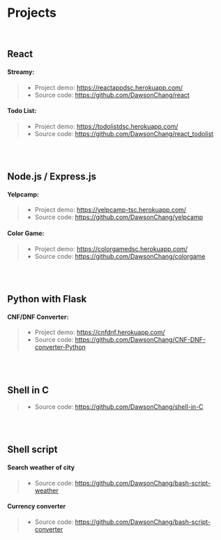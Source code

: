 # **Projects**

<br />

## React
#### Streamy:
> - Project demo: https://reactappdsc.herokuapp.com/ <br />
> - Source code: https://github.com/DawsonChang/react

#### Todo List:
> - Project demo: https://todolistdsc.herokuapp.com/ <br />
> - Source code: https://github.com/DawsonChang/react_todolist

<br />
<br />

## Node.js / Express.js
#### Yelpcamp:
> - Project demo: https://yelpcamp-tsc.herokuapp.com/ <br />
> - Source code: https://github.com/DawsonChang/yelpcamp

#### Color Game:
> - Project demo: https://colorgamedsc.herokuapp.com/ <br />
> - Source code: https://github.com/DawsonChang/colorgame

<br />
<br />

## Python with Flask
#### CNF/DNF Converter:
> - Project demo: https://cnfdnf.herokuapp.com/ <br />
> - Source code: https://github.com/DawsonChang/CNF-DNF-converter-Python

<br />
<br />

## Shell in C
> - Source code: https://github.com/DawsonChang/shell-in-C

<br />
<br />

## Shell script
#### Search weather of city
> - Source code: https://github.com/DawsonChang/bash-script-weather

#### Currency converter
> - Source code: https://github.com/DawsonChang/bash-script-converter
